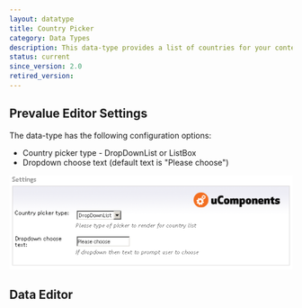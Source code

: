 ```yaml
---
layout: datatype
title: Country Picker
category: Data Types
description: This data-type provides a list of countries for your content editor to select from.
status: current
since_version: 2.0
retired_version: 
---
```



## Prevalue Editor Settings


The data-type has the following configuration options:
* Country picker type - DropDownList or ListBox
* Dropdown choose text (default text is "Please choose")

![Prevalue Editor](PreValueEditor.png)


## Data Editor
